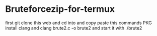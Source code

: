 # Bruteforcezip-for-termux
first git clone this web and cd into and copy paste this commands PKG install clang and clang brute2.c -o brute2 and start it with ./brute2
